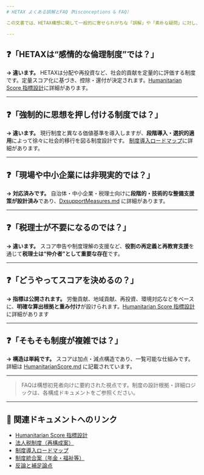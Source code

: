 ```yaml
---
# HETAX よくある誤解とFAQ（Misconceptions & FAQ）

この文書では、HETAX構想に関して一般的に寄せられがちな「誤解」や「素朴な疑問」に対し、制度設計上の観点から端的に回答します。

---
```


## ❓「HETAXは“感情的な倫理制度”では？」

**→ 違います。** HETAXは分配や再投資など、社会的貢献を定量的に評価する制度です。定量スコア化に基づき、控除・還付が決定されます。[Humanitarian Score 指標設計](./HumanitarianScore.md)に詳細があります。

---

## ❓「強制的に思想を押し付ける制度では？」

**→ 違います。** 現行制度と異なる価値基準を導入しますが、**段階導入・選択的適用**によって徐々に社会的移行を図る制度設計です。 [制度導入ロードマップ](./DeploymentRoadmap.md)に詳細があります。

---

## ❓「現場や中小企業には非現実的では？」

**→ 対応済みです。** 自治体・中小企業・税理士向けに**段階的・技術的な整備支援策が設計済み**であり、[DxsupportMeasures.md](./DxsupportMeasures.md) に詳細があります。

---

## ❓「税理士が不要になるのでは？」

**→ 違います。** スコア申告や制度理解の支援など、**役割の再定義と再教育支援**を通じて**税理士は“仲介者”として重要な存在**です。

---

## ❓「どうやってスコアを決めるの？」

**→ 指標は公開されます。** 労働貢献、地域貢献、再投資、環境対応などをベースに、**明確な算出根拠と重み付け**が設けられます。[Humanitarian Score 指標設計](./HumanitarianScore.md)に詳細があります

---

## ❓「そもそも制度が複雑では？」

**→ 構造は単純です。** スコアは加点・減点構造であり、一覧可能な仕組みです。詳細は [HumanitarianScore.md](./HumanitarianScore.md) に記載されています。

---

> FAQは構想初見者向けに要約された視点です。制度の設計根拠・詳細ロジックは、各構成ドキュメントをご参照ください。

---

## 🔗 関連ドキュメントへのリンク

- [Humanitarian Score 指標設計](./HumanitarianScore.md)
- [法人税制度（再構成案）](./CorporateTax_Rebuilt.md)
- [制度導入ロードマップ](./DeploymentRoadmap.md)
- [制度統合案（年金・福祉等）](./Integration.md)
- [反論と補足論点](./CounterArguments.md)
